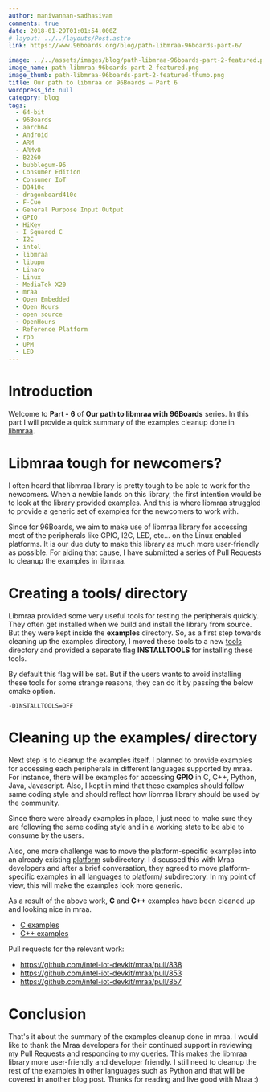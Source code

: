 ```yaml
---
author: manivannan-sadhasivam
comments: true
date: 2018-01-29T01:01:54.000Z
# layout: ../../layouts/Post.astro
link: https://www.96boards.org/blog/path-libmraa-96boards-part-6/

image: ../../assets/images/blog/path-libmraa-96boards-part-2-featured.png
image_name: path-libmraa-96boards-part-2-featured.png
image_thumb: path-libmraa-96boards-part-2-featured-thumb.png
title: Our path to libmraa on 96Boards – Part 6
wordpress_id: null
category: blog
tags:
  - 64-bit
  - 96Boards
  - aarch64
  - Android
  - ARM
  - ARMv8
  - B2260
  - bubblegum-96
  - Consumer Edition
  - Consumer IoT
  - DB410c
  - dragonboard410c
  - F-Cue
  - General Purpose Input Output
  - GPIO
  - HiKey
  - I Squared C
  - I2C
  - intel
  - libmraa
  - libupm
  - Linaro
  - Linux
  - MediaTek X20
  - mraa
  - Open Embedded
  - Open Hours
  - open source
  - OpenHours
  - Reference Platform
  - rpb
  - UPM
  - LED
---
```


# **Introduction**

Welcome to **Part - 6** of **Our path to libmraa with 96Boards** series. In
this part I will provide a quick summary of the examples cleanup done in
[libmraa](https://github.com/intel-iot-devkit/mraa).

# Libmraa tough for newcomers?

I often heard that libmraa library is pretty tough to be able to work for the
newcomers. When a newbie lands on this library, the first intention would be
to look at the library provided examples. And this is where libmraa struggled
to provide a generic set of examples for the newcomers to work with.

Since for 96Boards, we aim to make use of libmraa library for accessing most
of the peripherals like GPIO, I2C, LED, etc... on the Linux enabled platforms.
It is our due duty to make this library as much more user-friendly as possible.
For aiding that cause, I have submitted a series of Pull Requests to cleanup the
examples in libmraa.

# Creating a tools/ directory

Libmraa provided some very useful tools for testing the peripherals quickly.
They often get installed when we build and install the library from source.
But they were kept inside the **examples** directory. So, as a first step
towards cleaning up the examples directory, I moved these tools to a new [tools](https://github.com/intel-iot-devkit/mraa/tree/master/tools)
directory and provided a separate flag **INSTALLTOOLS** for installing these
tools.

By default this flag will be set. But if the users wants to avoid installing these
tools for some strange reasons, they can do it by passing the below cmake option.

```shell
-DINSTALLTOOLS=OFF
```

# Cleaning up the examples/ directory

Next step is to cleanup the examples itself. I planned to provide examples for
accessing each peripherals in different languages supported by mraa. For instance, there will be examples for accessing **GPIO** in C, C++, Python, Java, Javascript.
Also, I kept in mind that these examples should follow same coding style and should
reflect how libmraa library should be used by the community.

Since there were already examples in place, I just need to make sure they are following
the same coding style and in a working state to be able to consume by the users.

Also, one more challenge was to move the platform-specific examples into an already
existing [platform](https://github.com/intel-iot-devkit/mraa/tree/master/examples/platform)
subdirectory. I discussed this with Mraa developers and after a brief conversation, they agreed to move platform-specific examples in all languages to platform/ subdirectory.
In my point of view, this will make the examples look more generic.

As a result of the above work, **C** and **C++** examples have been cleaned up
and looking nice in mraa.

- [C examples](https://github.com/intel-iot-devkit/mraa/tree/master/examples/c)
- [C++ examples](https://github.com/intel-iot-devkit/mraa/tree/master/examples/c++)

Pull requests for the relevant work:

- https://github.com/intel-iot-devkit/mraa/pull/838
- https://github.com/intel-iot-devkit/mraa/pull/853
- https://github.com/intel-iot-devkit/mraa/pull/857

# Conclusion

That's it about the summary of the examples cleanup done in mraa. I would like
to thank the Mraa developers for their continued support in reviewing my Pull
Requests and responding to my queries. This makes the libmraa library more
user-friendly and developer friendly. I still need to cleanup the rest of the
examples in other languages such as Python and that will be covered in another
blog post. Thanks for reading and live good with Mraa :)
